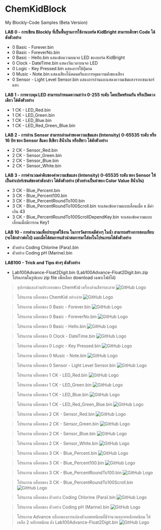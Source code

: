 # ChemKidBlock
My Blockly-Code Samples (Beta Version)

**LAB 0 - การเขียน Blockly ที่เป็นพื้นฐานการใช้งานบอร์ด KidBright สามารถศึกษา Code ได้ดังตัวอย่าง**
- 0 Basic - Forever.bin
- 0 Basic - ForeverNo.bin
- 0 Basic - Hello.bin แสดงข้อความบนจอ LED ของบอร์ด KidBright
- 0 Clock - DateTime.bin แสดงวันเวลาบนจอ LED
- 0 Logic - Key Pressed.bin แสดงการใช้ปุ่มกด
- 0 Music - Note.bin แสดงเสียงโน๊ตดนตรีและการคุมความดังของเสียง
- 0 Sensor - Light Level Sensor.bin แสดงการอ่านและแสดงความเข้มแสงจากเซนเซอร์แสง

**LAB 1 - การควบคุม LED สามารถกำหนดความสว่าง 0-255 ระดับ โดยเปิดพร้อมกัน หรือเปิดดวงเดียว ได้ดังตัวอย่าง**
- 1 CK - LED_Red.bin
- 1 CK - LED_Green.bin
- 1 CK - LED_Blue.bin
- 1 CK - LED_Red_Green_Blue.bin

**LAB 2 - การอ่าน Sensor สามารถอ่านค่าของความเข้มแสง (Intensity) 0-65535 ระดับ หรือ 16 บิท ของ Sensor สีแดง สีเขียว สีน้ำเงิน หรือสีขาว ได้ดังตัวอย่าง**
- 2 CK - Sensor_Red.bin
- 2 CK - Sensor_Green.bin
- 2 CK - Sensor_Blue.bin
- 2 CK - Sensor_White.bin

**LAB 3 - การคำนวณค่าดิบของค่าความเข้มแสง (Intensity) 0-65535 ระดับ ของ Sensor ให้เป็นค่าเปอร์เซนต์ของค่าดังกล่าว ได้ดังตัวอย่าง (ตัวอย่างเป็นค่าของ Color Value สีน้ำเงิน)**
- 3 CK - Blue_Percent.bin
- 3 CK - Blue_Percent100.bin
- 3 CK - Blue_PercentRoundTo100.bin
- 3 CK - Blue_PercentRoundTo100Scroll.bin จะแสดงข้อความแบบเลื่อนเมื่อ x มีค่าเกิน 43
- 3 CK - Blue_PercentRoundTo100ScrollDependKey.bin จะแสดงข้อความแบบเลื่อนเมื่อมีการกด Key1

**LAB 10 - การคำนวณเพื่อประยุกต์ใช้งาน ในการวัดสารเคมีต่างๆ ในน้ำ สามารถสร้างการสอบเทียบ (จะได้กล่าวต่อไป) และเมื่อได้สมการแล้วนำสมการมาใส่ลงในโปรแกรมได้ดังตัวอย่าง**
- ตัวอย่าง Coding Chlorine (Para).bin
- ตัวอย่าง Coding pH (Marine).bin

**LAB100 - Trick and Tips ต่างๆ ดังตัวอย่าง**
- Lab100Advance-Float2Digit.bin (Lab100Advance-Float2Digit.bin.zip โปรแกรมในรูปแบบ zip file เพื่อเลือก download เฉพาะไฟล์ได้)


> อุปกรณ์และส่วนประกอบของ ChemKid เครื่องอ่านสีสารละลาย 
![GitHub Logo](images/chemkid.jpg)

> โปรแกรม บล็อกของ ChemKid อย่างง่าย
![GitHub Logo](images/chemkidbasic.jpg)

> โปรแกรม บล็อกของ 0 Basic - Forever.bin
![GitHub Logo](images/0Basic-Forever.jpg)

> โปรแกรม บล็อกของ 0 Basic - ForeverNo.bin
![GitHub Logo](images/0Basic-ForeverNo.jpg)

> โปรแกรม บล็อกของ 0 Basic - Hello.bin
![GitHub Logo](images/0Basic-Hello.jpg)

> โปรแกรม บล็อกของ 0 Clock - DateTime.bin
![GitHub Logo](images/0Clock-DateTime.jpg)

> โปรแกรม บล็อกของ 0 Logic - Key Pressed.bin
![GitHub Logo](images/0Logic-KeyPressed.jpg)

> โปรแกรม บล็อกของ 0 Music - Note.bin
![GitHub Logo](images/0Music-Note.jpg)

> โปรแกรม บล็อกของ 0 Sensor - Light Level Sensor.bin
![GitHub Logo](images/0Sensor-LightLevelSensor.jpg)

> โปรแกรม บล็อกของ 1 CK - LED_Red.bin
![GitHub Logo](images/1CK-LED_Red.jpg)

> โปรแกรม บล็อกของ 1 CK - LED_Green.bin
![GitHub Logo](images/1CK-LED_Green.jpg)

> โปรแกรม บล็อกของ 1 CK - LED_Blue.bin
![GitHub Logo](images/1CK-LED_Blue.jpg)

> โปรแกรม บล็อกของ 1 CK - LED_Red_Green_Blue.bin
![GitHub Logo](images/1CK-LED_Red_Green_Blue.jpg)

> โปรแกรม บล็อกของ 2 CK - Sensor_Red.bin
![GitHub Logo](images/2CK-Sensor_Red.jpg)

> โปรแกรม บล็อกของ 2 CK - Sensor_Green.bin
![GitHub Logo](images/2CK-Sensor_Green.jpg)

> โปรแกรม บล็อกของ 2 CK - Sensor_Blue.bin
![GitHub Logo](images/2CK-Sensor_Blue.jpg)

> โปรแกรม บล็อกของ 2 CK - Sensor_White.bin
![GitHub Logo](images/2CK-Sensor_White.jpg)



> โปรแกรม บล็อกของ 3 CK - Blue_Percent.bin
![GitHub Logo](images/3CK-Blue_Percent.jpg)

> โปรแกรม บล็อกของ 3 CK - Blue_Percent100.bin
![GitHub Logo](images/3CK-Blue_Percent100.jpg)

> โปรแกรม บล็อกของ 3 CK - Blue_PercentRoundTo100.bin
![GitHub Logo](images/3CK-Blue_PercentRoundTo100.jpg)

> โปรแกรม บล็อกของ 3 CK - Blue_PercentRoundTo100Scroll.bin
![GitHub Logo](images/3CK-Blue_PercentRoundTo100Scroll.jpg)

> โปรแกรม บล็อกของ ตัวอย่าง Coding Chlorine (Para).bin
![GitHub Logo](images/ตัวอย่างCodingChlorine(Para).jpg)


> โปรแกรม บล็อกของ ตัวอย่าง Coding pH (Marine).bin
![GitHub Logo](images/ตัวอย่างCodingpH(Marine).jpg)




> โปรแกรม Advance บล็อกของการแปลงตัวเลขทศนิยมที่มีจำนวนหลายหลักทศนิยม ให้เหลือ 2 หลักทศนิยม ดัง Lab100Advance-Float2Digit.bin
![GitHub Logo](images/Lab100Advance-Float2Digit.jpg)
